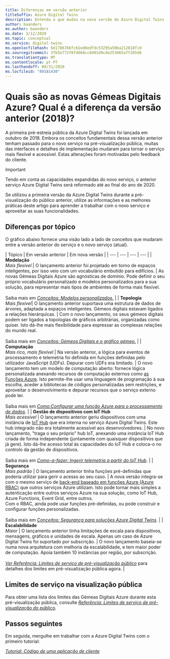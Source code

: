 ```yaml
---
title: Diferenças em versão anterior
titleSuffix: Azure Digital Twins
description: Entenda o que mudou na nova versão do Azure Digital Twins
author: baanders
ms.author: baanders
ms.date: 3/12/2020
ms.topic: conceptual
ms.service: digital-twins
ms.openlocfilehash: 6d1786766fc61ed0edfdc53295a50ba212818fc0
ms.sourcegitcommit: 3fb5e772f8f4068cc6d91d9cde253065a7f265d6
ms.translationtype: MT
ms.contentlocale: pt-PT
ms.lasthandoff: 08/31/2020
ms.locfileid: "89181430"
---
```

# <a name="what-is-the-new-azure-digital-twins-how-is-it-different-from-the-previous-version-2018"></a>Quais são as novas Gémeas Digitais Azure? Qual é a diferença da versão anterior (2018)?

A primeira pré-estreia pública da Azure Digital Twins foi lançada em outubro de 2018. Embora os conceitos fundamentais dessa versão anterior tenham passado para o novo serviço na pré-visualização pública, muitas das interfaces e detalhes de implementação mudaram para tornar o serviço mais flexível e acessível. Estas alterações foram motivadas pelo feedback do cliente.

> [!IMPORTANT]
> Tendo em conta as capacidades expandidas do novo serviço, o anterior serviço Azure Digital Twins será reformado até ao final do ano de 2020.

Se utilizou a primeira versão da Azure Digital Twins durante a pré-visualização do público anterior, utilize as informações e as melhores práticas deste artigo para aprender a trabalhar com o novo serviço e aproveitar as suas funcionalidades.

## <a name="differences-by-topic"></a>Diferenças por tópico

O gráfico abaixo fornece uma visão lado a lado de conceitos que mudaram entre a versão anterior do serviço e o novo serviço (atual).

| Tópico | Em versão anterior | Em nova versão |
| --- | --- | --- | --- |
| **Modelação**<br>*Mais flexível* | O lançamento anterior foi projetado em torno de espaços inteligentes, por isso veio com um vocabulário embutido para edifícios. | As novas Gémeas Digitais Azure são agnósticas de domínio. Pode definir o seu próprio vocabulário personalizado e modelos personalizados para a sua solução, para representar mais tipos de ambientes de forma mais flexível.<br><br>Saiba mais em [*Conceitos: Modelos personalizados.*](concepts-models.md) |
| **Topologia**<br>*Mais flexível*| O lançamento anterior suportava uma estrutura de dados de árvores, adaptada a espaços inteligentes. Gémeos digitais estavam ligados a relações hierárquicas. | Com o novo lançamento, os seus gémeos digitais podem ser ligados a topologias de gráficos arbitrárias, organizadas como quiser. Isto dá-lhe mais flexibilidade para expressar as complexas relações do mundo real.<br><br>Saiba mais em [*Conceitos: Gémeos Digitais e o gráfico gémeo.*](concepts-twins-graph.md) |
| **Computação**<br>*Mais rico, mais flexível* | Na versão anterior, a lógica para eventos de processamento e telemetria foi definida em funções definidas pelo utilizador JavaScript (UDFs). Depurar com UDFs era limitado. | O novo lançamento tem um modelo de computação aberto: fornece lógica personalizada anexando recursos de computação externos como [as Funções Azure](../azure-functions/functions-overview.md). Isto permite-lhe usar uma linguagem de programação à sua escolha, aceder a bibliotecas de códigos personalizadas sem restrições, e aproveitar o desenvolvimento e depurar recursos que o serviço externo pode ter.<br><br>Saiba mais em [*Como:Configurar uma função Azure para o processamento de dados*](how-to-create-azure-function.md). |
| **Gestão de dispositivos com IoT Hub**<br>*Mais acessível* | O lançamento anterior geriu dispositivos com uma instância de [IoT Hub](../iot-hub/about-iot-hub.md) que era interna no serviço Azure Digital Twins. Este hub integrado não era totalmente acessível aos desenvolvedores. | No novo lançamento, "traga o seu próprio" hub IoT, anexando uma instância IoT Hub criada de forma independente (juntamente com quaisquer dispositivos que já gere). Isto dá-lhe acesso total às capacidades do IoT Hub e coloca-o no controlo da gestão de dispositivos.<br><br>Saiba mais em [*Como-a-fazer: Ingerir telemetria a partir do IoT Hub*](how-to-ingest-iot-hub-data.md). |
| **Segurança**<br>*Mais padrão* | O lançamento anterior tinha funções pré-definidas que poderia utilizar para gerir o acesso ao seu caso. | A nova versão integra-se com o mesmo serviço de [back-end baseado em funções Azure (Azure RBAC)](../role-based-access-control/overview.md) que outros serviços Azure utilizam. Isto pode tornar mais simples a autenticação entre outros serviços Azure na sua solução, como IoT Hub, Azure Functions, Event Grid, entre outros.<br>Com o RBAC, ainda pode usar funções pré-definidas, ou pode construir e configurar funções personalizadas.<br><br>Saiba mais em [*Conceitos: Segurança para soluções Azure Digital Twins*](concepts-security.md). |
| **Escalabilidade**<br>*Maior* | O lançamento anterior tinha limitações de escala para dispositivos, mensagens, gráficos e unidades de escala. Apenas um caso de Azure Digital Twins foi suportado por subscrição.  | O novo lançamento baseia-se numa nova arquitetura com melhoria da escalabilidade, e tem maior poder de computação. Apoia também 10 instâncias por região, por subscrição.<br><br>[*Ver Referência: Limites de serviço de pré-visualização público*](reference-service-limits.md) para detalhes dos limites em pré-visualização pública agora. |

## <a name="service-limits-in-public-preview"></a>Limites de serviço na visualização pública

Para obter uma lista dos limites das Gémeas Digitais Azure durante esta pré-visualização pública, consulte [*Referência: Limites de serviço de pré-visualização do público*](reference-service-limits.md).

## <a name="next-steps"></a>Passos seguintes

Em seguida, mergulhe em trabalhar com a Azure Digital Twins com o primeiro tutorial:

[*Tutorial: Código de uma aplicação de cliente*](tutorial-code.md)